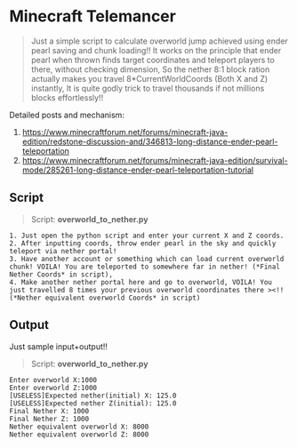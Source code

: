 # Minecraft Telemancer
> Just a simple script to calculate overworld jump achieved using ender pearl saving and chunk loading!! It works on the principle that ender pearl when thrown finds target coordinates and teleport players to there, without checking dimension, So the nether 8:1 block ration actually makes you travel 8*CurrentWorldCoords (Both X and Z) instantly, It is quite godly trick to travel thousands if not millions blocks effortlessly!!

Detailed posts and mechanism:
 1. https://www.minecraftforum.net/forums/minecraft-java-edition/redstone-discussion-and/346813-long-distance-ender-pearl-teleportation
 2. https://www.minecraftforum.net/forums/minecraft-java-edition/survival-mode/285261-long-distance-ender-pearl-teleportation-tutorial

## Script
> Script: **overworld_to_nether.py**
```
1. Just open the python script and enter your current X and Z coords.
2. After inputting coords, throw ender pearl in the sky and quickly teleport via nether portal!
3. Have another account or something which can load current overworld chunk! VOILA! You are teleported to somewhere far in nether! (*Final Nether Coords* in script),
4. Make another nether portal here and go to overworld, VOILA! You just travelled 8 times your previous overworld coordinates there ><!! (*Nether equivalent overworld Coords* in script)
```

## Output
Just sample input+output!!
> Script: **overworld_to_nether.py**
```
Enter overworld X:1000
Enter overworld Z:1000
[USELESS]Expected nether(initial) X: 125.0
[USELESS]Expected nether Z(initial): 125.0
Final Nether X: 1000
Final Nether Z: 1000
Nether equivalent overworld X: 8000
Nether equivalent overworld Z: 8000
```

